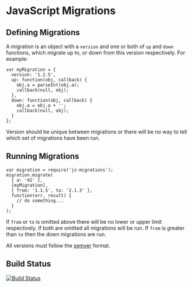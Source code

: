 JavaScript Migrations
=====================

Defining Migrations
-------------------

A migration is an object with a `version` and one or both of `up` and `down` functions, which migrate up to, or down from this version respectively. For example:

```
var myMigration = {
  version: '1.2.5',
  up: function(obj, callback) {
    obj.a = parseInt(obj.a);
    callback(null, obj);
  },
  down: function(obj, callback) {
    obj.a = obj.a + '';
    callback(null, obj);
  }
};
```

Version should be unique between migrations or there will be no way to tell which set of migrations have been run.

Running Migrations
------------------

```
var migration = require('js-migrations');
migration.migrate(
  { a: '42' },
  [myMigration],
  { from: '1.1.5', to: '2.1.3' },
  function(err, result) {
    // do something...
  }
);
```

If `from` or `to` is omitted above there will be no lower or upper limit respectively. If both are omitted all migrations will be run. If `from` is greater than `to` then the down migrations are run.

All versions must follow the [semver](http://semver.org/) format.

Build Status
------------

[![Build Status](https://travis-ci.org/garethbowen/js-migrations.png?branch=master)](https://travis-ci.org/garethbowen/js-migrations)